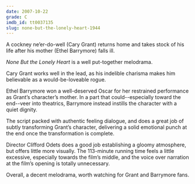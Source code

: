```yaml
---
date: 2007-10-22
grade: C
imdb_id: tt0037135
slug: none-but-the-lonely-heart-1944
---
```


A cockney ne’er-do-well (Cary Grant) returns home and takes stock of his life after his mother (Ethel Barrymore) falls ill.

_None But the Lonely Heart_ is a well put-together melodrama.

Cary Grant works well in the lead, as his indelible charisma makes him believable as a would-be-loveable rogue.

Ethel Barrymore won a well-deserved Oscar for her restrained performance as Grant’s character’s mother. In a part that could--especially toward the end--veer into theatrics, Barrymore instead instills the character with a quiet dignity.

The script packed with authentic feeling dialogue, and does a great job of subtly transforming Grant’s character, delivering a solid emotional punch at the end once the transformation is complete.

Director Clifford Odets does a good job establishing a gloomy atmosphere, but offers little more visually. The 113-minute running time feels a little excessive, especially towards the film’s middle, and the voice over narration at the film’s opening is totally unnecessary.

Overall, a decent melodrama, worth watching for Grant and Barrymore fans.
